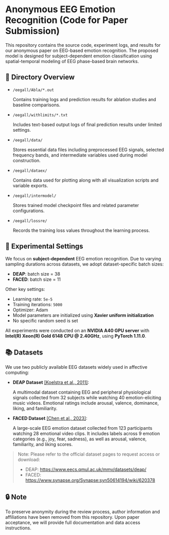 # Anonymous EEG Emotion Recognition (Code for Paper Submission)

This repository contains the source code, experiment logs, and results for our anonymous paper on EEG-based emotion recognition. The proposed model is designed for subject-dependent emotion classification using spatial-temporal modeling of EEG phase-based brain networks.

## 📁 Directory Overview

- `/eegall/Abla/*.out`
    
    Contains training logs and prediction results for ablation studies and baseline comparisons.
    
- `/eegall/withlimits/*.txt`
    
    Includes text-based output logs of final prediction results under limited settings.
    
- `/eegall/data/`
    
    Stores essential data files including preprocessed EEG signals, selected frequency bands, and intermediate variables used during model construction.
    
- `/eegall/dataex/`
    
    Contains data used for plotting along with all visualization scripts and variable exports.
    
- `/eegall/intermodel/`
    
    Stores trained model checkpoint files and related parameter configurations.
    
- `/eegall/lossre/`
    
    Records the training loss values throughout the learning process.
    

## 🧪 Experimental Settings

We focus on **subject-dependent** EEG emotion recognition. Due to varying sampling durations across datasets, we adopt dataset-specific batch sizes:

- **DEAP**: batch size = 38
- **FACED**: batch size = 11

Other key settings:

- Learning rate: `5e-5`
- Training iterations: `5000`
- Optimizer: Adam
- Model parameters are initialized using **Xavier uniform initialization**
- No specific random seed is set

All experiments were conducted on an **NVIDIA A40 GPU server** with **Intel(R) Xeon(R) Gold 6148 CPU @ 2.40GHz**, using **PyTorch 1.11.0**.

## 📚 Datasets

We use two publicly available EEG datasets widely used in affective computing:

- **DEAP Dataset** [[Koelstra et al., 2011]](https://www.eecs.qmul.ac.uk/mmv/datasets/deap/):
    
    A multimodal dataset containing EEG and peripheral physiological signals collected from 32 subjects while watching 40 emotion-eliciting music videos. Emotional ratings include arousal, valence, dominance, liking, and familiarity.
    
- **FACED Dataset** [[Chen et al., 2023]](https://www.synapse.org/Synapse:syn50614194/wiki/620378):
    
    A large-scale EEG emotion dataset collected from 123 participants watching 28 emotional video clips. It includes labels across 9 emotion categories (e.g., joy, fear, sadness), as well as arousal, valence, familiarity, and liking scores.
    

> Note: Please refer to the official dataset pages to request access or download:
> 
> - DEAP: https://www.eecs.qmul.ac.uk/mmv/datasets/deap/
> - FACED: https://www.synapse.org/Synapse:syn50614194/wiki/620378

## 🔒 Note

To preserve anonymity during the review process, author information and affiliations have been removed from this repository. Upon paper acceptance, we will provide full documentation and data access instructions.
